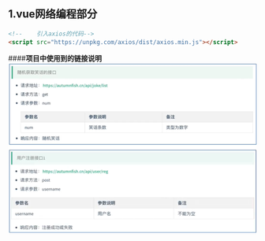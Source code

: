 ## 1.vue网络编程部分
 ```html
<!--    引入axios的代码-->
<script src="https://unpkg.com/axios/dist/axios.min.js"></script>
```

####**项目中使用到的链接说明**
![avatar](接口.png)

